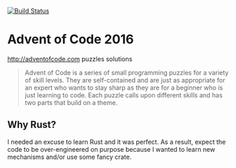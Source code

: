 [![Build Status](https://travis-ci.org/kAworu/adventofcode-2016.svg?branch=master)](https://travis-ci.org/kAworu/adventofcode-2016)

# Advent of Code 2016

http://adventofcode.com puzzles solutions

> Advent of Code is a series of small programming puzzles for a variety of
> skill levels. They are self-contained and are just as appropriate for an
> expert who wants to stay sharp as they are for a beginner who is just
> learning to code. Each puzzle calls upon different skills and has two parts
> that build on a theme.

## Why Rust?

I needed an excuse to learn Rust and it was perfect. As a result, expect the code
to be over-engineered on purpose because I wanted to learn new mechanisms and/or
use some fancy crate.
